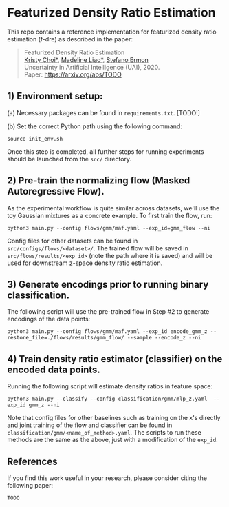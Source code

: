 # Featurized Density Ratio Estimation
This repo contains a reference implementation for featurized density ratio estimation (f-dre) as described in the paper:
> Featurized Density Ratio Estimation </br>
> [Kristy Choi*](http://kristychoi.com/), [Madeline Liao*](https://www.linkedin.com/in/madelineliao/), [Stefano Ermon](https://cs.stanford.edu/~ermon/) </br>
> Uncertainty in Artificial Intelligence (UAI), 2020. </br>
> Paper: https://arxiv.org/abs/TODO </br>


## 1) Environment setup:
(a) Necessary packages can be found in `requirements.txt`. [TODO!]

(b) Set the correct Python path using the following command:
```
source init_env.sh
```
Once this step is completed, all further steps for running experiments should be launched from the `src/` directory.

## 2) Pre-train the normalizing flow (Masked Autoregressive Flow). 
As the experimental workflow is quite similar across datasets, we'll use the toy Gaussian mixtures as a concrete example. To first train the flow, run:
```
python3 main.py --config flows/gmm/maf.yaml --exp_id=gmm_flow --ni
```
Config files for other datasets can be found in `src/configs/flows/<dataset>/`. The trained flow will be saved in `src/flows/results/<exp_id>` (note the path where it is saved) and will be used for downstream z-space density ratio estimation.


## 3) Generate encodings prior to running binary classification.
The following script will use the pre-trained flow in Step #2 to generate encodings of the data points:
```
python3 main.py --config flows/gmm/maf.yaml --exp_id encode_gmm_z --restore_file=./flows/results/gmm_flow/ --sample --encode_z --ni
```


## 4) Train density ratio estimator (classifier) on the encoded data points.
Running the following script will estimate density ratios in feature space:
```
python3 main.py --classify --config classification/gmm/mlp_z.yaml  --exp_id gmm_z --ni
```
Note that config files for other baselines such as training on the x's directly and joint training of the flow and classifier can be found in `classification/gmm/<name_of_method>.yaml`. The scripts to run these methods are the same as the above, just with a modification of the `exp_id`.


## References
If you find this work useful in your research, please consider citing the following paper:
```
TODO
```
